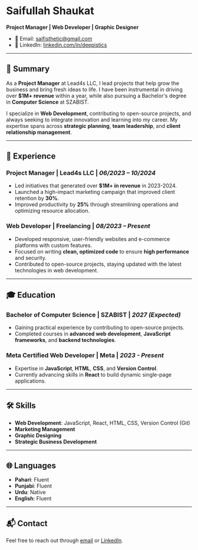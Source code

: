 # Saifullah Shaukat
**Project Manager | Web Developer | Graphic Designer**

- 📧 Email: [saifisthetic@gmail.com](mailto:saifisthetic@gmail.com)
- 🔗 LinkedIn: [linkedin.com/in/deepistics](https://linkedin.com/in/deepistics)

---

## 📝 Summary

As a **Project Manager** at Lead4s LLC, I lead projects that help grow the business and bring fresh ideas to life. I have been instrumental in driving over **$1M+ revenue** within a year, while also pursuing a Bachelor's degree in **Computer Science** at SZABIST. 

I specialize in **Web Development**, contributing to open-source projects, and always seeking to integrate innovation and learning into my career. My expertise spans across **strategic planning**, **team leadership**, and **client relationship management**.

---

## 💼 Experience

### Project Manager | Lead4s LLC | *06/2023 – 10/2024*
- Led initiatives that generated over **$1M+ in revenue** in 2023-2024.
- Launched a high-impact marketing campaign that improved client retention by **30%**.
- Improved productivity by **25%** through streamlining operations and optimizing resource allocation.

### Web Developer | Freelancing | *08/2023 – Present*
- Developed responsive, user-friendly websites and e-commerce platforms with custom features.
- Focused on writing **clean, optimized code** to ensure **high performance** and security.
- Contributed to open-source projects, staying updated with the latest technologies in web development.

---

## 🎓 Education

### Bachelor of Computer Science | **SZABIST** | *2027 (Expected)*
- Gaining practical experience by contributing to open-source projects.
- Completed courses in **advanced web development**, **JavaScript frameworks**, and **backend technologies**.

### Meta Certified Web Developer | **Meta** | *2023 - Present*
- Expertise in **JavaScript**, **HTML**, **CSS**, and **Version Control**.
- Currently advancing skills in **React** to build dynamic single-page applications.

---

## 🛠 Skills

- **Web Development**: JavaScript, React, HTML, CSS, Version Control (Git)
- **Marketing Management**
- **Graphic Designing**
- **Strategic Business Development**

---

## 🌐 Languages
- **Pahari**: Fluent
- **Punjabi**: Fluent
- **Urdu**: Native
- **English**: Fluent

---

## 📬 Contact
Feel free to reach out through [email](mailto:saifisthetic@gmail.com) or [LinkedIn](https://linkedin.com/in/deepistics).
